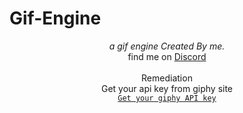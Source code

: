 # Gif-Engine
 

<p align="center">
  <i>a gif engine Created By me.</i><br>
  find me on <a href="https://dsc.gg/docker"> Discord </a>
  <br><br>
  Remediation <br>
  Get your api key from giphy site<br>
  <a href="https://developers.giphy.com/" rel="nofollow"><code>Get your giphy API key</code></a>
</p>


